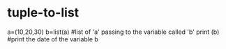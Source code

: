 # tuple-to-list

a=(10,20,30)
b=list(a) #list of 'a' passing to the variable called 'b'
print (b) #print the date of the variable b
